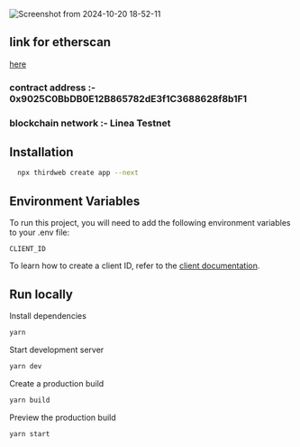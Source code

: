 ![Screenshot from 2024-10-20 18-52-11](https://github.com/user-attachments/assets/00834a87-d5b0-4021-a841-ab92beb20fed)

## link for etherscan

 [here](https://sepolia.lineascan.build/address/0x9025C0BbDB0E12B865782dE3f1C3688628f8b1F1)

### contract address :- 0x9025C0BbDB0E12B865782dE3f1C3688628f8b1F1

### blockchain network :- Linea Testnet


## Installation

```bash
  npx thirdweb create app --next
```

## Environment Variables

To run this project, you will need to add the following environment variables to your .env file:

`CLIENT_ID`

To learn how to create a client ID, refer to the [client documentation](https://portal.thirdweb.com/typescript/v5/client). 

## Run locally

Install dependencies

```bash
yarn
```

Start development server

```bash
yarn dev
```

Create a production build

```bash
yarn build
```

Preview the production build

```bash
yarn start
```

